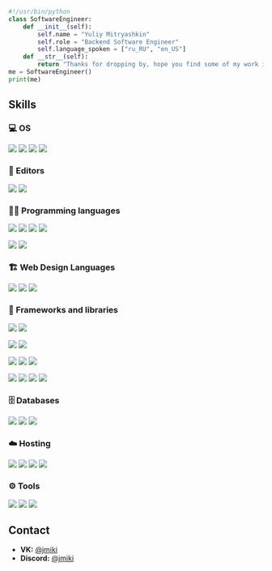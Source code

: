 ```python
#!/usr/bin/python
class SoftwareEngineer:
    def __init__(self):
        self.name = "Yuliy Mitryashkin"
        self.role = "Backend Software Engineer"
        self.language_spoken = ["ru_RU", "en_US"]
    def __str__(self):
        return "Thanks for dropping by, hope you find some of my work interesting."
me = SoftwareEngineer()
print(me)
```


## Skills
### 💻 OS
![](https://img.shields.io/badge/Debian-A81D33.svg?logo=Debian&logoColor=white)
![](https://img.shields.io/badge/Ubuntu-E95420.svg?logo=Ubuntu&logoColor=white)
![](https://img.shields.io/badge/Kali-557C94.svg?logo=KaliLinux&logoColor=white)
![](https://img.shields.io/badge/Windows-0078D6.svg?logo=Windows&logoColor=white)

### 📝 Editors
![](https://img.shields.io/badge/Visual%20Studio%20Code-0078d7.svg?logo=visual-studio-code&logoColor=white)
![](https://img.shields.io/badge/Visual%20Studio-5C2D91.svg?logo=visualstudio&logoColor=white)
<!-- ![](https://img.shields.io/badge/Notion-000000.svg?logo=notion&logoColor=white) -->

### 👨‍💻 Programming languages
![](https://img.shields.io/badge/Python-31A8FF.svg?logo=python&logoColor=white)
![](https://img.shields.io/badge/JavaScript-F7DF1E.svg?logo=javascript&logoColor=black)
![](https://img.shields.io/badge/C-A8B9CC.svg?logo=C&logoColor=white)
![](https://custom-icon-badges.herokuapp.com/badge/C++-00599C.svg?logo=cpp2&logoColor=white)

![](https://img.shields.io/badge/Bash-121011.svg?logo=gnu-bash&logoColor=white)
![](https://img.shields.io/badge/PowerShell-5391FE.svg?logo=powershell&logoColor=white)

### 🏗️ Web Design Languages
![](https://img.shields.io/badge/HTML-E34F26.svg?logo=html5&logoColor=white)
![](https://img.shields.io/badge/CSS-1572B6.svg?logo=css3&logoColor=white)
![](https://img.shields.io/badge/Bootstrap-7952B3.svg?logo=bootstrap&logoColor=white)
<!-- ![](https://img.shields.io/badge/Sass-CC6699.svg?logo=sass&logoColor=white) -->

### 🧰 Frameworks and libraries
![](https://img.shields.io/badge/Django-0C9D58.svg?logo=Django&logoColor=white)
![](https://img.shields.io/badge/Flask-000000.svg?logo=Flask&logoColor=white)

![](https://img.shields.io/badge/FastAPI-009688.svg?logo=FastAPI&logoColor=white)
![](https://img.shields.io/badge/Django_Rest_Framework-D22128.svg?logo=Django&logoColor=white)

![](https://img.shields.io/badge/Pytest-0A9EDC.svg?logo=pytest&logoColor=white)
![](https://img.shields.io/badge/Scrapy-006600.svg?logo=SpyderIDE&logoColor=white)
![](https://img.shields.io/badge/RenPy-FF7F7F.svg?logo=RenPy&logoColor=white)

![](https://img.shields.io/badge/Node.js-43853D.svg?logo=node.js&logoColor=white)
![](https://img.shields.io/badge/Discord.js-512BD4.svg?logo=Discord&logoColor=white)
![](https://img.shields.io/badge/Telegraf.js-26A5E4.svg?logo=Telegram&logoColor=white)
![](https://img.shields.io/badge/Homebridge-491F59?logo=Homebridge&logoColor=white)

### 🗄️ Databases 
![](https://img.shields.io/badge/SQLAlchemy-0C0C0E.svg?logo=Alchemy&logoColor=white)
![](https://img.shields.io/badge/SQLite-003B57.svg?logo=SQLite&logoColor=white)
![](https://img.shields.io/badge/PostgreSQL-4169E1.svg?logo=postgresql&logoColor=white)
<!-- ![](https://img.shields.io/badge/MySQL-4479A1.svg?logo=mysql&logoColor=white) -->
<!-- ![](https://img.shields.io/badge/Enmap-52B0E7.svg?logo=CodeSandbox&logoColor=white) -->

### ☁️ Hosting
![](https://img.shields.io/badge/Digital_Ocean-0080FF.svg?logo=DigitalOcean&logoColor=white)
![](https://img.shields.io/badge/Yandex_Cloud-3693F3.svg?logo=iCloud&logoColor=white)
![](https://img.shields.io/badge/AWS-232F3E.svg?logo=AmazonAWS&logoColor=white)
![](https://img.shields.io/badge/RaspberryPi-A22846.svg?logo=RaspberryPi&logoColor=white)

### ⚙️ Tools
![](https://img.shields.io/badge/NGINX-009639.svg?logo=NGINX&logoColor=white)
![](https://img.shields.io/badge/WireGuard-88171A?logo=WireGuard&logoColor=white)
![](https://img.shields.io/badge/VirtualBox-183A61?logo=VirtualBox&logoColor=white)
<!-- ![](https://img.shields.io/badge/Terminal-4D4D4D.svg?logo=WindowsTerminal&logoColor=white) -->
<!-- ![](https://img.shields.io/badge/Git-F05032.svg?logo=Git&logoColor=white") -->
<!-- ![](https://img.shields.io/badge/Stack%20Overflow-F58025?logo=stackoverflow&logoColor=white) -->
<!-- ![](https://img.shields.io/badge/AnyDesk-EF443B?logo=AnyDesk&logoColor=white) -->
<!-- ![](https://img.shields.io/badge/npm-CB3837?logo=npm&logoColor=white) -->
<!-- ![](https://img.shields.io/badge/PyPI-3775A9?logo=PyPI&logoColor=white) -->


## Contact
- <b>VK:</b> [@jmiki](https://vk.com/JMiki)
- <b>Discord:</b> [@jmiki](https://discordapp.com/users/235076062109892608)
<!-- - <b>Instagram:</b> [j.m1k1](instagram.com/j.m1k1/) -->
